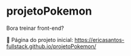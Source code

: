 # projetoPokemon
Bora treinar front-end? 

🤎 Página do projeto inicial:
https://ericasantos-fullstack.github.io/projetoPokemon/
